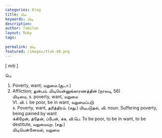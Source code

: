 ```yaml
---
categories: blog
title: மிடி
keywords: மிடி
description: 
author: Tamilan
layout: Ruby
tags: 
 
permalink: மிடி
featured: /images/ttak-48.png
---
```

  
[ miṭi ]  
  
பெ.   
1. Poverty, want; வறுமை.(சூடா.)   
2. Affliction; துன்பம். மிடியென்னுங்காரணத்தின் (நாலடி, 56)  
மிடிமை, s. poverty, want, வறுமை  
VI. வி. i. be poor, be in want, வறுமைப்படு  
s. Poverty, want, தரித்திரம். (சது.) மிடிபடுதல், வி. noun. Suffering poverty, being pained by want  
க்கிறேன், த்தேன், ப்பேன், க்க, வி.பெ. To be poor, to be in want, to be destitute, வறுமையுற. (சது.)  
மிடியென்னேவல், வறுமை